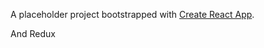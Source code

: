 A placeholder project bootstrapped with [Create React App](https://github.com/facebook/create-react-app).

And Redux
